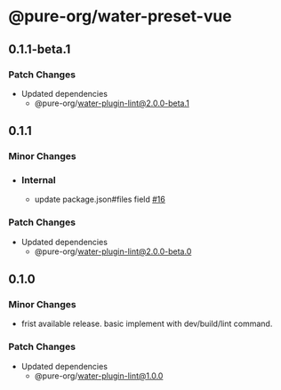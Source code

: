 # @pure-org/water-preset-vue

## 0.1.1-beta.1

### Patch Changes

- Updated dependencies
  - @pure-org/water-plugin-lint@2.0.0-beta.1

## 0.1.1

### Minor Changes

- ### Internal

  - update package.json#files field [#16](https://github.com/yidafu/pure-water/pull/16)

### Patch Changes

- Updated dependencies
  - @pure-org/water-plugin-lint@2.0.0-beta.0

## 0.1.0

### Minor Changes

- frist available release. basic implement with dev/build/lint command.

### Patch Changes

- Updated dependencies
  - @pure-org/water-plugin-lint@1.0.0
